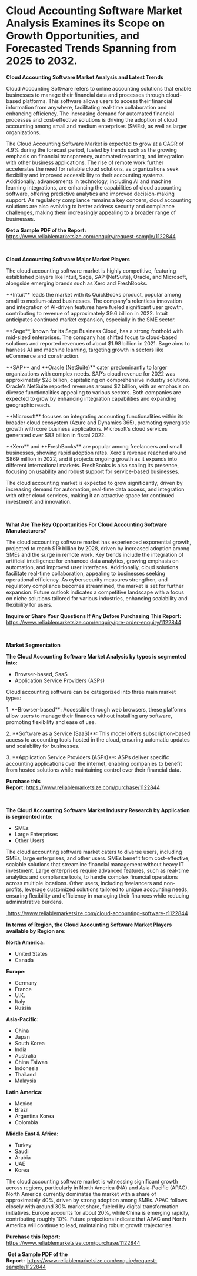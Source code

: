 <p><h1>Cloud Accounting Software Market Analysis Examines its Scope on Growth Opportunities, and Forecasted Trends Spanning from 2025 to 2032.</h1></p><p><strong>Cloud Accounting Software Market Analysis and Latest Trends</strong></p>
<p><p>Cloud Accounting Software refers to online accounting solutions that enable businesses to manage their financial data and processes through cloud-based platforms. This software allows users to access their financial information from anywhere, facilitating real-time collaboration and enhancing efficiency. The increasing demand for automated financial processes and cost-effective solutions is driving the adoption of cloud accounting among small and medium enterprises (SMEs), as well as larger organizations.</p><p>The Cloud Accounting Software Market is expected to grow at a CAGR of 4.9% during the forecast period, fueled by trends such as the growing emphasis on financial transparency, automated reporting, and integration with other business applications. The rise of remote work further accelerates the need for reliable cloud solutions, as organizations seek flexibility and improved accessibility to their accounting systems. Additionally, advancements in technology, including AI and machine learning integrations, are enhancing the capabilities of cloud accounting software, offering predictive analytics and improved decision-making support. As regulatory compliance remains a key concern, cloud accounting solutions are also evolving to better address security and compliance challenges, making them increasingly appealing to a broader range of businesses.</p></p>
<p><strong>Get a Sample PDF of the Report:&nbsp;</strong> <a href="https://www.reliablemarketsize.com/enquiry/request-sample/1122844?utm_campaign=3270&utm_medium=2&utm_source=Github&utm_content=ia&utm_term=20042025&utm_id=cloud-accounting-software">https://www.reliablemarketsize.com/enquiry/request-sample/1122844</a></p>
<p>&nbsp;</p>
<p><strong>Cloud Accounting Software Major Market Players</strong></p>
<p><p>The cloud accounting software market is highly competitive, featuring established players like Intuit, Sage, SAP (NetSuite), Oracle, and Microsoft, alongside emerging brands such as Xero and FreshBooks. </p><p>**Intuit** leads the market with its QuickBooks product, popular among small to medium-sized businesses. The company's relentless innovation and integration of AI-driven features have fueled significant user growth, contributing to revenue of approximately $9.6 billion in 2022. Intuit anticipates continued market expansion, especially in the SME sector.</p><p>**Sage**, known for its Sage Business Cloud, has a strong foothold with mid-sized enterprises. The company has shifted focus to cloud-based solutions and reported revenues of about $1.98 billion in 2021. Sage aims to harness AI and machine learning, targeting growth in sectors like eCommerce and construction.</p><p>**SAP** and **Oracle (NetSuite)** cater predominantly to larger organizations with complex needs. SAP’s cloud revenue for 2022 was approximately $28 billion, capitalizing on comprehensive industry solutions. Oracle’s NetSuite reported revenues around $2 billion, with an emphasis on diverse functionalities appealing to various sectors. Both companies are expected to grow by enhancing integration capabilities and expanding geographic reach.</p><p>**Microsoft** focuses on integrating accounting functionalities within its broader cloud ecosystem (Azure and Dynamics 365), promoting synergistic growth with core business applications. Microsoft’s cloud services generated over $83 billion in fiscal 2022.</p><p>**Xero** and **FreshBooks** are popular among freelancers and small businesses, showing rapid adoption rates. Xero's revenue reached around $869 million in 2022, and it projects ongoing growth as it expands into different international markets. FreshBooks is also scaling its presence, focusing on usability and robust support for service-based businesses.</p><p>The cloud accounting market is expected to grow significantly, driven by increasing demand for automation, real-time data access, and integration with other cloud services, making it an attractive space for continued investment and innovation.</p></p>
<p>&nbsp;</p>
<p><strong>What Are The Key Opportunities For Cloud Accounting Software Manufacturers?</strong></p>
<p><p>The cloud accounting software market has experienced exponential growth, projected to reach $19 billion by 2028, driven by increased adoption among SMEs and the surge in remote work. Key trends include the integration of artificial intelligence for enhanced data analytics, growing emphasis on automation, and improved user interfaces. Additionally, cloud solutions facilitate real-time collaboration, appealing to businesses seeking operational efficiency. As cybersecurity measures strengthen, and regulatory compliance becomes streamlined, the market is set for further expansion. Future outlook indicates a competitive landscape with a focus on niche solutions tailored for various industries, enhancing scalability and flexibility for users.</p></p>
<p><strong>Inquire or Share Your Questions If Any Before Purchasing This Report:</strong> <a href="https://www.reliablemarketsize.com/enquiry/pre-order-enquiry/1122844?utm_campaign=3270&utm_medium=2&utm_source=Github&utm_content=ia&utm_term=20042025&utm_id=cloud-accounting-software">https://www.reliablemarketsize.com/enquiry/pre-order-enquiry/1122844</a></p>
<p>&nbsp;</p>
<p><strong>Market Segmentation</strong></p>
<p><strong>The Cloud Accounting Software Market Analysis by types is segmented into:</strong></p>
<p><ul><li>Browser-based, SaaS</li><li>Application Service Providers (ASPs)</li></ul></p>
<p><p>Cloud accounting software can be categorized into three main market types: </p><p>1. **Browser-based**: Accessible through web browsers, these platforms allow users to manage their finances without installing any software, promoting flexibility and ease of use.</p><p>2. **Software as a Service (SaaS)**: This model offers subscription-based access to accounting tools hosted in the cloud, ensuring automatic updates and scalability for businesses.</p><p>3. **Application Service Providers (ASPs)**: ASPs deliver specific accounting applications over the internet, enabling companies to benefit from hosted solutions while maintaining control over their financial data.</p></p>
<p><strong>Purchase this Report:&nbsp;</strong><a href="https://www.reliablemarketsize.com/purchase/1122844?utm_campaign=3270&utm_medium=2&utm_source=Github&utm_content=ia&utm_term=20042025&utm_id=cloud-accounting-software">https://www.reliablemarketsize.com/purchase/1122844</a></p>
<p>&nbsp;</p>
<p><strong>The Cloud Accounting Software Market Industry Research by Application is segmented into:</strong></p>
<p><ul><li>SMEs</li><li>Large Enterprises</li><li>Other Users</li></ul></p>
<p><p>The cloud accounting software market caters to diverse users, including SMEs, large enterprises, and other users. SMEs benefit from cost-effective, scalable solutions that streamline financial management without heavy IT investment. Large enterprises require advanced features, such as real-time analytics and compliance tools, to handle complex financial operations across multiple locations. Other users, including freelancers and non-profits, leverage customized solutions tailored to unique accounting needs, ensuring flexibility and efficiency in managing their finances while reducing administrative burdens.</p></p>
<p><a href="https://www.reliablemarketsize.com/cloud-accounting-software-r1122844?utm_campaign=3270&utm_medium=2&utm_source=Github&utm_content=ia&utm_term=20042025&utm_id=cloud-accounting-software">&nbsp;https://www.reliablemarketsize.com/cloud-accounting-software-r1122844</a></p>
<p><strong>In terms of Region, the Cloud Accounting Software Market Players available by Region are:</strong></p>
<p>
    <p> <strong> North America: </strong>
        <ul>
            <li>United States</li>
            <li>Canada</li>
        </ul>
        </p> 
    <p> <strong> Europe: </strong>
        <ul>
            <li>Germany</li>
            <li>France</li>
            <li>U.K.</li>
            <li>Italy</li>
            <li>Russia</li>
        </ul>
        </p> 
    <p> <strong> Asia-Pacific: </strong>
        <ul>
            <li>China</li>
            <li>Japan</li>
            <li>South Korea</li>
            <li>India</li>
            <li>Australia</li>
            <li>China Taiwan</li>
            <li>Indonesia</li>
            <li>Thailand</li>
            <li>Malaysia</li>
        </ul>
        </p> 
    <p> <strong> Latin America: </strong>
        <ul>
            <li>Mexico</li>
            <li>Brazil</li>
            <li>Argentina Korea</li>
            <li>Colombia</li>
        </ul>
        </p> 
    <p> <strong> Middle East & Africa: </strong>
        <ul>
            <li>Turkey</li>
            <li>Saudi</li>
            <li>Arabia</li>
            <li>UAE</li>
            <li>Korea</li>
        </ul>
    </p>
    </p>
<p><p>The cloud accounting software market is witnessing significant growth across regions, particularly in North America (NA) and Asia-Pacific (APAC). North America currently dominates the market with a share of approximately 40%, driven by strong adoption among SMEs. APAC follows closely with around 30% market share, fueled by digital transformation initiatives. Europe accounts for about 20%, while China is emerging rapidly, contributing roughly 10%. Future projections indicate that APAC and North America will continue to lead, maintaining robust growth trajectories.</p></p>
<p><strong>Purchase this Report: </strong><a href="https://www.reliablemarketsize.com/purchase/1122844?utm_campaign=3270&utm_medium=2&utm_source=Github&utm_content=ia&utm_term=20042025&utm_id=cloud-accounting-software">https://www.reliablemarketsize.com/purchase/1122844</a></p>
<p>&nbsp;<strong>Get a Sample PDF of the Report:&nbsp;&nbsp;</strong><a href="https://www.reliablemarketsize.com/enquiry/request-sample/1122844?utm_campaign=3270&utm_medium=2&utm_source=Github&utm_content=ia&utm_term=20042025&utm_id=cloud-accounting-software">https://www.reliablemarketsize.com/enquiry/request-sample/1122844</a></p>
<p><strong></strong></p>
<p><p></p><p></p><p></p></p>